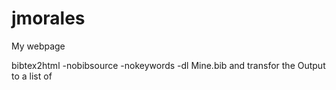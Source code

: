jmorales
========

My webpage

bibtex2html -nobibsource -nokeywords -dl Mine.bib  and transfor the Output to a list of <p>
